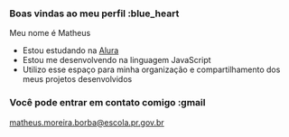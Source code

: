 ### Boas vindas ao meu perfil :blue_heart

Meu nome é Matheus

- Estou estudando na [Alura](https://www.alura.com.br)
- Estou me desenvolvendo na linguagem JavaScript
- Utilizo esse espaço para minha organização e compartilhamento dos meus projetos desenvolvidos

### Você pode entrar em contato comigo :gmail
matheus.moreira.borba@escola.pr.gov.br



